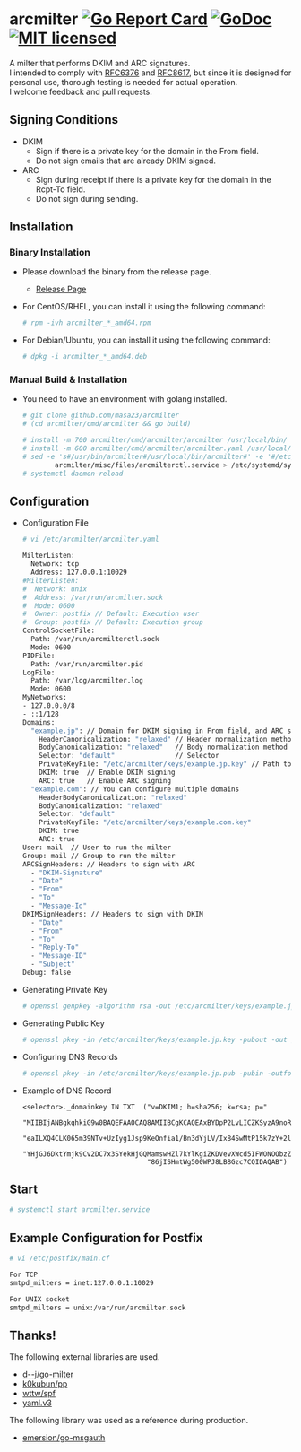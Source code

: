 # arcmilter [![Go Report Card](https://goreportcard.com/badge/github.com/masa23/arcmilter)](https://goreportcard.com/report/github.com/masa23/arcmilter) [![GoDoc](https://godoc.org/github.com/masa23/arcmilter?status.svg)](https://godoc.org/github.com/masa23/arcmilter) [![MIT licensed](https://img.shields.io/badge/license-MIT-blue.svg)](https://raw.githubusercontent.com/masa23/arcmilter/main/LICENSE)

A milter that performs DKIM and ARC signatures.  
I intended to comply with [RFC6376](https://datatracker.ietf.org/doc/html/rfc6376) and [RFC8617](https://datatracker.ietf.org/doc/html/rfc8617), but since it is designed for personal use, thorough testing is needed for actual operation.  
I welcome feedback and pull requests.

## Signing Conditions

* DKIM
  * Sign if there is a private key for the domain in the From field.
  * Do not sign emails that are already DKIM signed.
* ARC
  * Sign during receipt if there is a private key for the domain in the Rcpt-To field.
  * Do not sign during sending.

## Installation

### Binary Installation

* Please download the binary from the release page.
  * [Release Page](https://github.com/masa23/arcmilter/releases/latest/)

* For CentOS/RHEL, you can install it using the following command:
  ``` bash
  # rpm -ivh arcmilter_*_amd64.rpm
  ```
* For Debian/Ubuntu, you can install it using the following command:
  ``` bash
  # dpkg -i arcmilter_*_amd64.deb
  ```

### Manual Build & Installation

* You need to have an environment with golang installed.
  ``` bash
  # git clone github.com/masa23/arcmilter
  # (cd arcmilter/cmd/arcmilter && go build)

  # install -m 700 arcmilter/cmd/arcmilter/arcmilter /usr/local/bin/
  # install -m 600 arcmilter/cmd/arcmilter/arcmilter.yaml /usr/local/etc/arcmilter.yaml
  # sed -e 's#/usr/bin/arcmilter#/usr/local/bin/arcmilter#' -e '#/etc/arcmilter.yaml#/usr/local/etc/arcmilter/arcmilter.yaml#' \
          arcmilter/misc/files/arcmilterctl.service > /etc/systemd/system/arcmilterctl.service
  # systemctl daemon-reload
  ```

## Configuration

* Configuration File
  ``` bash
  # vi /etc/arcmilter/arcmilter.yaml

  MilterListen:
    Network: tcp
    Address: 127.0.0.1:10029
  #MilterListen:
  #  Network: unix
  #  Address: /var/run/arcmilter.sock
  #  Mode: 0600
  #  Owner: postfix // Default: Execution user
  #  Group: postfix // Default: Execution group
  ControlSocketFile:
    Path: /var/run/arcmilterctl.sock
    Mode: 0600
  PIDFile:
    Path: /var/run/arcmilter.pid
  LogFile:
    Path: /var/log/arcmilter.log
    Mode: 0600
  MyNetworks:
  - 127.0.0.0/8
  - ::1/128
  Domains:
    "example.jp": // Domain for DKIM signing in From field, and ARC signing in Rcpt-To field
      HeaderCanonicalization: "relaxed" // Header normalization method
      BodyCanonicalization: "relaxed"   // Body normalization method
      Selector: "default"               // Selector
      PrivateKeyFile: "/etc/arcmilter/keys/example.jp.key" // Path to private key
      DKIM: true  // Enable DKIM signing
      ARC: true   // Enable ARC signing
    "example.com": // You can configure multiple domains
      HeaderBodyCanonicalization: "relaxed"
      BodyCanonicalization: "relaxed"
      Selector: "default"
      PrivateKeyFile: "/etc/arcmilter/keys/example.com.key"
      DKIM: true
      ARC: true
  User: mail  // User to run the milter
  Group: mail // Group to run the milter
  ARCSignHeaders: // Headers to sign with ARC
    - "DKIM-Signature"
    - "Date"
    - "From"
    - "To"
    - "Message-Id"
  DKIMSignHeaders: // Headers to sign with DKIM
    - "Date"
    - "From"
    - "To"
    - "Reply-To"
    - "Message-ID"
    - "Subject"
  Debug: false
  ```

* Generating Private Key
  ``` bash
  # openssl genpkey -algorithm rsa -out /etc/arcmilter/keys/example.jp.key -pkeyopt rsa_keygen_bits:2048
  ```

* Generating Public Key
  ``` bash
  # openssl pkey -in /etc/arcmilter/keys/example.jp.key -pubout -out /etc/arcmilter/keys/example.jp.pub
  ```

* Configuring DNS Records
  ``` bash
  # openssl pkey -in /etc/arcmilter/keys/example.jp.pub -pubin -outform DER | openssl base64 -A | tr -d '\n' | fold -w 120 | sed -e 's/^/"/g' -e 's/$/"/g'
  ```

* Example of DNS Record
  ``` zonefile
  <selector>._domainkey IN TXT  ("v=DKIM1; h=sha256; k=rsa; p="
                                 "MIIBIjANBgkqhkiG9w0BAQEFAAOCAQ8AMIIBCgKCAQEAxBYDpP2LvLICZKSyzA9noR39zm8FGi2F2f83zldwvxyqaKgnmJ0sNsx86zfcbF1JosTLVXdyPE/u"
                                 "eaILXQ4CLK065m39NTv+UzIyg1Jsp9KeOnfia1/Bn3dYjLV/Ix84SwMtP15k7zY+2l4or38/uyhTGFpLF/bET2LlP8eBxXHtg6t1A798qR4/ZGVauKCDkbye"
                                 "YHjGJ6DktYmjk9Cv2DC7x3SYekHjGQMamswHZl7kYlKgiZKDVevXWcd5IFWONOObzZdgO2boDf/wrqS1eA0BFstbTRdENj1tH573pku3vrOPfJF123E8h6ii"
                                 "86jISHmtWg500WPJ8LB8Gzc7CQIDAQAB")
  ```

## Start

``` bash
# systemctl start arcmilter.service
```

## Example Configuration for Postfix

``` bash
# vi /etc/postfix/main.cf

For TCP
smtpd_milters = inet:127.0.0.1:10029

For UNIX socket
smtpd_milters = unix:/var/run/arcmilter.sock
```

## Thanks!

The following external libraries are used.

  * [d--j/go-milter](https://github.com/d--j/go-milter)
  * [k0kubun/pp](https://github.com/k0kubun/pp)
  * [wttw/spf](https://github.com/wttw/spf)
  * [yaml.v3](https://gopkg.in/yaml.v3)

The following library was used as a reference during production.

  * [emersion/go-msgauth](https://github.com/emersion/go-msgauth/)
